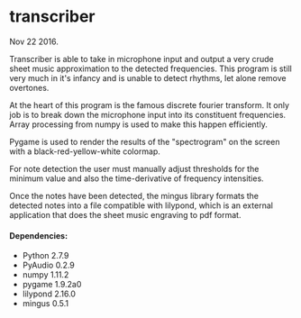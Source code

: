# transcriber

Nov 22 2016.

Transcriber is able to take in microphone input and output a very crude sheet music approximation to the detected frequencies. This program is still very much in it's infancy and is unable to detect rhythms, let alone remove overtones. 

At the heart of this program is the famous discrete fourier transform. It only job is to break down the microphone input into its constituent frequencies. Array processing from numpy is used to make this happen efficiently. 

Pygame is used to render the results of the "spectrogram" on the screen with a black-red-yellow-white colormap.

For note detection the user must manually adjust thresholds for the minimum value and also the time-derivative of frequency intensities.

Once the notes have been detected, the mingus library formats the detected notes into a file compatible with lilypond, which is an external application that does the sheet music engraving to pdf format.

#### Dependencies:
* Python 2.7.9
* PyAudio 0.2.9
* numpy 1.11.2
* pygame 1.9.2a0
* lilypond 2.16.0
* mingus 0.5.1
